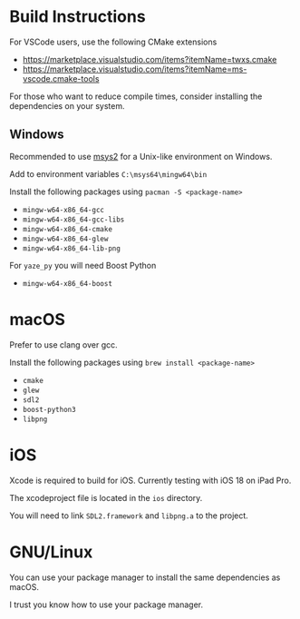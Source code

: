 # Build Instructions

For VSCode users, use the following CMake extensions

- https://marketplace.visualstudio.com/items?itemName=twxs.cmake
- https://marketplace.visualstudio.com/items?itemName=ms-vscode.cmake-tools

For those who want to reduce compile times, consider installing the dependencies on your system. 

## Windows

Recommended to use [msys2](https://www.msys2.org/) for a Unix-like environment on Windows.

Add to environment variables `C:\msys64\mingw64\bin`

Install the following packages using `pacman -S <package-name>`

- `mingw-w64-x86_64-gcc`
- `mingw-w64-x86_64-gcc-libs`
- `mingw-w64-x86_64-cmake`
- `mingw-w64-x86_64-glew`
- `mingw-w64-x86_64-lib-png`

For `yaze_py` you will need Boost Python

- `mingw-w64-x86_64-boost`

# macOS

Prefer to use clang over gcc. 

Install the following packages using `brew install <package-name>`

- `cmake`
- `glew`
- `sdl2`
- `boost-python3`
- `libpng`

# iOS

Xcode is required to build for iOS. Currently testing with iOS 18 on iPad Pro.

The xcodeproject file is located in the `ios` directory.

You will need to link `SDL2.framework` and `libpng.a` to the project.

# GNU/Linux

You can use your package manager to install the same dependencies as macOS.

I trust you know how to use your package manager.
